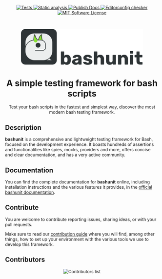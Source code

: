 <p align="center">
    <a href="https://github.com/TypedDevs/bashunit/actions/workflows/tests.yml">
        <img src="https://github.com/TypedDevs/bashunit/actions/workflows/tests.yml/badge.svg" alt="Tests">
    </a>
    <a href="https://github.com/TypedDevs/bashunit/actions/workflows/static_analysis.yml">
        <img src="https://github.com/TypedDevs/bashunit/actions/workflows/static_analysis.yml/badge.svg" alt="Static analysis">
    </a>
    <a href="https://github.com/TypedDevs/bashunit/actions/workflows/publish-docs.yml">
        <img src="https://github.com/TypedDevs/bashunit/actions/workflows/publish-docs.yml/badge.svg" alt="Publish Docs">
    </a>
    <a href="https://github.com/TypedDevs/bashunit/actions/workflows/linter.yml">
        <img src="https://github.com/TypedDevs/bashunit/actions/workflows/linter.yml/badge.svg" alt="Editorconfig checker">
    </a>
    <a href="https://github.com/TypedDevs/bashunit/blob/main/LICENSE">
        <img src="https://img.shields.io/badge/License-MIT-green.svg" alt="MIT Software License">
    </a>
</p>
<br>
<p align="center">
    <picture>
        <source media="(prefers-color-scheme: dark)" srcset="docs/public/logo-name-dark.svg">
        <img alt="bashunit" src="docs/public/logo-name.svg" width="400">
    </picture>
</p>

<h1 align="center">A simple testing framework for bash scripts</h1>

<p align="center">
    Test your bash scripts in the fastest and simplest way, discover the most modern bash testing framework.
</p>

## Description

**bashunit** is a comprehensive and lightweight testing framework for Bash, focused on the development experience.
It boasts hundreds of assertions and functionalities like spies, mocks, providers and more, offers concise and clear documentation, and has a very active community.

## Documentation

You can find the complete documentation for **bashunit** online, including installation instructions and the various features it provides, in the [official bashunit documentation](https://bashunit.typeddevs.com).

## Contribute

You are welcome to contribute reporting issues, sharing ideas,
or with your pull requests.

Make sure to read our [contribution guide](.github/CONTRIBUTING.md) where you will find, among other things, how to set up your environment with the various tools we use to develop this framework.

## Contributors

<p align="center">
    <img src="https://contributors.nn.ci/api?repo=TypedDevs/bashunit" alt="Contributors list" />
</p>

